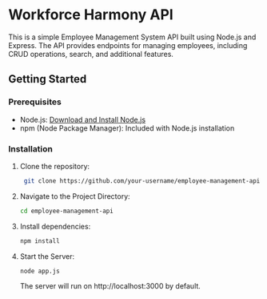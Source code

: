 # Workforce Harmony API

This is a simple Employee Management System API built using Node.js and Express. The API provides endpoints for managing employees, including CRUD operations, search, and additional features.

## Getting Started

### Prerequisites

- Node.js: [Download and Install Node.js](https://nodejs.org/)
- npm (Node Package Manager): Included with Node.js installation

### Installation

1. Clone the repository:

   ```bash
    git clone https://github.com/your-username/employee-management-api.git
    ```
2. Navigate to the Project Directory:
    ```bash
    cd employee-management-api
    ```
3. Install dependencies:
    ```bash
    npm install
    ```
4. Start the Server:
    ```bash
    node app.js
    ```
    The server will run on http://localhost:3000 by default.

